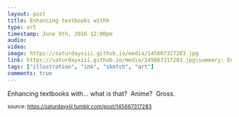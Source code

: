 ```yaml
---
layout: post
title: Enhancing textbooks withh
type: art
timestamp: June 9th, 2016 12:00pm
audio: 
video: 
image: https://saturdayxiii.github.io/media/145667317283.jpg
link: https://saturdayxiii.github.io/media/145667317283.jpg\summary: Enhancing textbooks with&hellip; what is that? Anime? Gross.
tags: ["illustration", "ink", "sketch", "art"]
comments: true
---
```


Enhancing textbooks with&hellip; what is that?  Anime?  Gross.
 
  
<small>source: https://saturdayxiii.tumblr.com/post/145667317283</small>